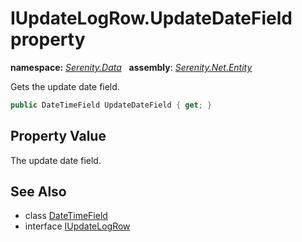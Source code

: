 # IUpdateLogRow.UpdateDateField property
**namespace:** *[Serenity.Data](../../README.md#serenity.data-namespace)*   **assembly**: *[Serenity.Net.Entity](../../README.md)*

Gets the update date field.

```csharp
public DateTimeField UpdateDateField { get; }
```

## Property Value

The update date field.

## See Also

* class [DateTimeField](../DateTimeField.md)
* interface [IUpdateLogRow](../IUpdateLogRow.md)